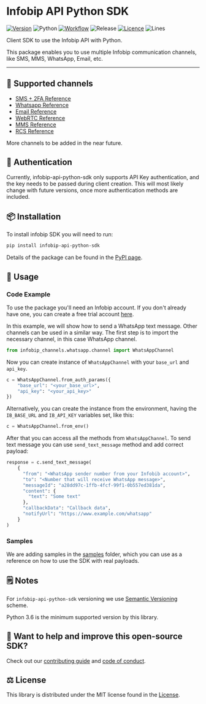 # Infobip API Python SDK

[![Version](https://img.shields.io/pypi/v/infobip-api-python-sdk)](https://pypi.org/project/infobip-api-python-sdk/)
![Python](https://img.shields.io/pypi/pyversions/infobip-api-python-sdk)
[![Workflow](https://img.shields.io/github/workflow/status/infobip-community/infobip-api-python-sdk/Python%20package)](https://github.com/infobip-community/infobip-api-python-sdk/actions/workflows/python-package.yml)
![Release](https://img.shields.io/github/release-date/infobip-community/infobip-api-python-sdk)
[![Licence](https://img.shields.io/github/license/infobip-community/infobip-api-python-sdk)](LICENSE)
![Lines](https://img.shields.io/tokei/lines/github/infobip-community/infobip-api-python-sdk)

Client SDK to use the Infobip API with Python.

This package enables you to use multiple Infobip communication channels, like SMS, MMS, WhatsApp, Email, etc.

---

## 📡 Supported channels

- [SMS + 2FA Reference](https://www.infobip.com/docs/api#channels/sms)
- [Whatsapp Reference](https://www.infobip.com/docs/api#channels/whatsapp)
- [Email Reference](https://www.infobip.com/docs/api#channels/email)
- [WebRTC Reference](https://www.infobip.com/docs/api#channels/webrtc/)
- [MMS Reference](https://www.infobip.com/docs/api#channels/mms)
- [RCS Reference](https://www.infobip.com/docs/api#channels/rcs)

More channels to be added in the near future.

## 🔐 Authentication

Currently, infobip-api-python-sdk only supports API Key authentication,
and the key needs to be passed during client creation.
This will most likely change with future versions,
once more authentication methods are included.

## 📦 Installation

To install infobip SDK you will need to run:

```bash
pip install infobip-api-python-sdk
```

Details of the package can be found
in the [PyPI page](https://pypi.org/project/infobip-api-python-sdk/).

## 🚀 Usage

### Code Example
To use the package you'll need an Infobip account.
If you don't already have one, you can create a free trial account
[here](https://www.infobip.com/signup).

In this example, we will show how to send a WhatsApp text message.
Other channels can be used in a similar way.
The first step is to import the necessary channel, in this case WhatsApp channel.

```python
from infobip_channels.whatsapp.channel import WhatsAppChannel
```

Now you can create instance of `WhatsAppChannel` with your `base_url` and `api_key`.

```python
c = WhatsAppChannel.from_auth_params({
    "base_url": "<your_base_url>",
    "api_key": "<your_api_key>"
})
```

Alternatively, you can create the instance from the environment, having the `IB_BASE_URL` and `IB_API_KEY` variables
set, like this:

```python
c = WhatsAppChannel.from_env()
```

After that you can access all the methods from `WhatsAppChannel`.
To send text message you can use `send_text_message` method and add correct payload:
```python
response = c.send_text_message(
    {
      "from": "<WhatsApp sender number from your Infobib account>",
      "to": "<Number that will receive WhatsApp message>",
      "messageId": "a28dd97c-1ffb-4fcf-99f1-0b557ed381da",
      "content": {
        "text": "Some text"
      },
      "callbackData": "Callback data",
      "notifyUrl": "https://www.example.com/whatsapp"
    }
)
```

### Samples

We are adding samples in the [samples](samples) folder, which you can use as a reference on how to use the SDK
with real payloads.

## 🗒️ Notes

For `infobip-api-python-sdk` versioning we use
[Semantic Versioning](https://semver.org) scheme.

Python 3.6 is the minimum supported version by this library.

## 🧡 Want to help and improve this open-source SDK?

Check out our [contributing guide](CONTRIBUTING.md) and [code of conduct](CODE_OF_CONDUCT.md).

## ⚖️ License

This library is distributed under the MIT license found in the [License](LICENSE).
